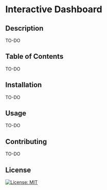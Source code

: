 # Interactive Dashboard

## Description
TO-DO
## Table of Contents
TO-DO
## Installation
TO-DO
## Usage
TO-DO
## Contributing
TO-DO
## License
[![License: MIT](https://img.shields.io/badge/License-MIT-yellow.svg)](https://opensource.org/licenses/MIT) 
